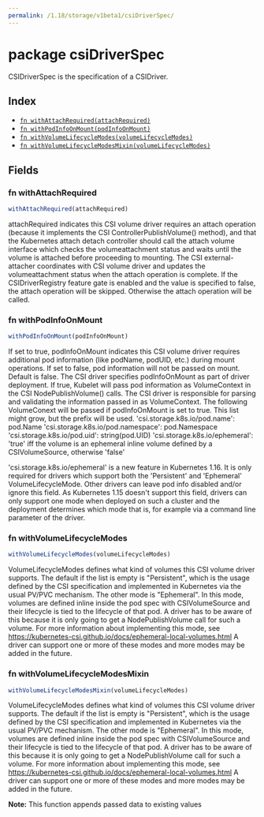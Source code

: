 ```yaml
---
permalink: /1.18/storage/v1beta1/csiDriverSpec/
---
```


# package csiDriverSpec

CSIDriverSpec is the specification of a CSIDriver.

## Index

* [`fn withAttachRequired(attachRequired)`](#fn-withattachrequired)
* [`fn withPodInfoOnMount(podInfoOnMount)`](#fn-withpodinfoonmount)
* [`fn withVolumeLifecycleModes(volumeLifecycleModes)`](#fn-withvolumelifecyclemodes)
* [`fn withVolumeLifecycleModesMixin(volumeLifecycleModes)`](#fn-withvolumelifecyclemodesmixin)

## Fields

### fn withAttachRequired

```ts
withAttachRequired(attachRequired)
```

attachRequired indicates this CSI volume driver requires an attach operation (because it implements the CSI ControllerPublishVolume() method), and that the Kubernetes attach detach controller should call the attach volume interface which checks the volumeattachment status and waits until the volume is attached before proceeding to mounting. The CSI external-attacher coordinates with CSI volume driver and updates the volumeattachment status when the attach operation is complete. If the CSIDriverRegistry feature gate is enabled and the value is specified to false, the attach operation will be skipped. Otherwise the attach operation will be called.

### fn withPodInfoOnMount

```ts
withPodInfoOnMount(podInfoOnMount)
```

If set to true, podInfoOnMount indicates this CSI volume driver requires additional pod information (like podName, podUID, etc.) during mount operations. If set to false, pod information will not be passed on mount. Default is false. The CSI driver specifies podInfoOnMount as part of driver deployment. If true, Kubelet will pass pod information as VolumeContext in the CSI NodePublishVolume() calls. The CSI driver is responsible for parsing and validating the information passed in as VolumeContext. The following VolumeConext will be passed if podInfoOnMount is set to true. This list might grow, but the prefix will be used. 'csi.storage.k8s.io/pod.name': pod.Name 'csi.storage.k8s.io/pod.namespace': pod.Namespace 'csi.storage.k8s.io/pod.uid': string(pod.UID) 'csi.storage.k8s.io/ephemeral': 'true' iff the volume is an ephemeral inline volume
                                defined by a CSIVolumeSource, otherwise 'false'

'csi.storage.k8s.io/ephemeral' is a new feature in Kubernetes 1.16. It is only required for drivers which support both the 'Persistent' and 'Ephemeral' VolumeLifecycleMode. Other drivers can leave pod info disabled and/or ignore this field. As Kubernetes 1.15 doesn't support this field, drivers can only support one mode when deployed on such a cluster and the deployment determines which mode that is, for example via a command line parameter of the driver.

### fn withVolumeLifecycleModes

```ts
withVolumeLifecycleModes(volumeLifecycleModes)
```

VolumeLifecycleModes defines what kind of volumes this CSI volume driver supports. The default if the list is empty is "Persistent", which is the usage defined by the CSI specification and implemented in Kubernetes via the usual PV/PVC mechanism. The other mode is "Ephemeral". In this mode, volumes are defined inline inside the pod spec with CSIVolumeSource and their lifecycle is tied to the lifecycle of that pod. A driver has to be aware of this because it is only going to get a NodePublishVolume call for such a volume. For more information about implementing this mode, see https://kubernetes-csi.github.io/docs/ephemeral-local-volumes.html A driver can support one or more of these modes and more modes may be added in the future.

### fn withVolumeLifecycleModesMixin

```ts
withVolumeLifecycleModesMixin(volumeLifecycleModes)
```

VolumeLifecycleModes defines what kind of volumes this CSI volume driver supports. The default if the list is empty is "Persistent", which is the usage defined by the CSI specification and implemented in Kubernetes via the usual PV/PVC mechanism. The other mode is "Ephemeral". In this mode, volumes are defined inline inside the pod spec with CSIVolumeSource and their lifecycle is tied to the lifecycle of that pod. A driver has to be aware of this because it is only going to get a NodePublishVolume call for such a volume. For more information about implementing this mode, see https://kubernetes-csi.github.io/docs/ephemeral-local-volumes.html A driver can support one or more of these modes and more modes may be added in the future.

**Note:** This function appends passed data to existing values